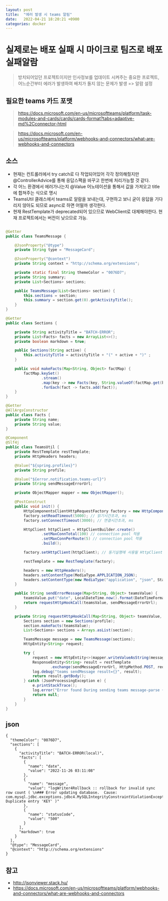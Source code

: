 ```yaml
---
layout: post
title:  "에러 발생 시 teams 알림"
date:   2022-04-21 18:20:21 +0900
categories: docker
---
```


# 실제로는 배포 실패 시 마이크로 팀즈로 배포실패알람
> 방치되어있던 프로젝트이지만 인사정보를 업데이트 시켜주는 중요한 프로젝트, 어느순간부터 에러가 발생하여 배치가 돌지 않는 문제가 발생 => 알람 설정

## 필요한 teams 카드 포맷
> https://docs.microsoft.com/en-us/microsoftteams/platform/task-modules-and-cards/cards/cards-format?tabs=adaptive-md%2Cconnector-html

> https://docs.microsoft.com/en-us/microsoftteams/platform/webhooks-and-connectors/what-are-webhooks-and-connectors 

## 소스
- 현재는 컨트롤러에서 try catch로 다 작업되어있어 각각 정의해줬지만 @ControllerAdvice를 통해 응답스팩을 바꾸고 한번에 처리가능할 것 같다.
- 각 어느 환경에서 에러가나는지 @Value 어노테이션을 통해서 값을 가져오고 title에 합쳐주는 식으로 명시
- TeamsUtil 클래스에서 teams로 알람을 보내는대, 구현하고 보니 굳이 응답을 기다리지 않아도 되므로 async로 하면 어떨까 생각한다.
- 현재 RestTemplate가 deprecated되어 있으므로 WebClient로 대체해야한다. 현재 프로젝트에서는 버전이 낮으므로 가능.

```java

@Getter
public class TeamsMessage {

    @JsonProperty("@type")
    private String type = "MessageCard";

    @JsonProperty("@context")
    private String context = "http://schema.org/extensions";

    private static final String themeColor = "0076D7";
    private String summary;
    private List<Sections> sections;

    public TeamsMessage(List<Sections> section) {
        this.sections = section;
        this.summary = section.get(0).getActivityTitle();
    }
}

@Getter
public class Sections {

    private String activityTitle = "BATCH-ERROR";
    private List<Facts> facts = new ArrayList<>();
    private boolean markdown = true;

    public Sections(String active) {
        this.activityTitle = activityTitle + "(" + active + ")" ;
    }

    public void makeFacts(Map<String, Object> factMap) {
        factMap.keySet()
                .stream()
                .map(key -> new Facts(key, String.valueOf(factMap.get(key))))
                .forEach(fact -> facts.add(fact));
    }
}

@Getter
@AllArgsConstructor
public class Facts {
    private String name;
    private String value;
}

@Component
@Slf4j
public class TeamsUtil {
    private RestTemplate restTemplate;
    private HttpHeaders headers;

    @Value("${spring.profiles}")
    private String profile;

    @Value("${error.notification.teams-url}")
    private String sendMessageErrorUrl;

    private ObjectMapper mapper = new ObjectMapper();

    @PostConstruct
    public void init() {
        HttpComponentsClientHttpRequestFactory factory = new HttpComponentsClientHttpRequestFactory();
        factory.setReadTimeout(5000); // 읽기시간초과, ms
        factory.setConnectTimeout(3000); // 연결시간초과, ms

        HttpClient httpClient = HttpClientBuilder.create()
                .setMaxConnTotal(100) // connection pool 적용
                .setMaxConnPerRoute(5) // connection pool 적용
                .build();

        factory.setHttpClient(httpClient); // 동기실행에 사용될 HttpClient 세팅

        restTemplate = new RestTemplate(factory);

        headers = new HttpHeaders();
        headers.setContentType(MediaType.APPLICATION_JSON);
        headers.setContentType(new MediaType("application", "json", StandardCharsets.UTF_8));
    }

    public String sendErrorMessage(Map<String, Object> teamsValue) {
        teamsValue.put("date", LocalDateTime.now().format(DateTimeFormatter.ofPattern("yyyy-mm-dd hh:mm:ss")));
        return requestHttpHookCall(teamsValue, sendMessageErrorUrl);
    }

    private String requestHttpHookCall(Map<String, Object> teamsValue, String sendMessageErrorUrl) {
        Sections section = new Sections(profile);
        section.makeFacts(teamsValue);
        List<Sections> sections = Arrays.asList(section);

        TeamsMessage message = new TeamsMessage(sections);
        HttpEntity<String> request;

        try {
            request = new HttpEntity<>(mapper.writeValueAsString(message), headers);
            ResponseEntity<String> result = restTemplate
                    .exchange(sendMessageErrorUrl, HttpMethod.POST, request, String.class);
            log.debug("teams sendMessage result={}", result);
            return result.getBody();
        } catch (JsonProcessingException e) {
            e.printStackTrace();
            log.error("Error found During sending teams message-parse {}", e.getMessage());
            return null;
        }
    }
}

```

## json

```
{
  "themeColor": "0076D7",
  "sections": [
    {
      "activityTitle": "BATCH-ERROR(local)",
      "facts": [
        {
          "name": "date",
          "value": "2022-11-26 03:11:08"
        },
        {
          "name": "message",
          "value": "logWriter4Rollback :: rollback for invalid sync row count ( \n### Error updating database.  Cause: com.mysql.jdbc.exceptions.jdbc4.MySQLIntegrityConstraintViolationException: Duplicate entry 'KEY' )"
        },
        {
          "name": "statusCode",
          "value": "500"
        }
      ],
      "markdown": true
    }
  ],
  "@type": "MessageCard",
  "@context": "http://schema.org/extensions"
}
```


## 참고 
- http://jsonviewer.stack.hu/
- https://docs.microsoft.com/en-us/microsoftteams/platform/webhooks-and-connectors/what-are-webhooks-and-connectors